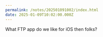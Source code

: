 ```yaml
---
permalink: /notes/202501091002/index.html
date: 2025-01-09T10:02:00.000Z
---
```


What FTP app do we like for iOS then folks?